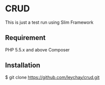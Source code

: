 # CRUD
This is just a test run using Slim Framework

## Requirement
PHP 5.5.x and above
Composer

## Installation
  $ git clone https://github.com/leychay/crud.git
